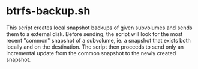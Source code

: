 btrfs-backup.sh
============
This script creates local snapshot backups of given subvolumes and sends them
to a external disk. Before sending, the script will look for the most recent
"common" snapshot of a subvolume, ie. a snapshot that exists both locally and
on the destination. The script then proceeds to send only an incremental update
from the common snapshot to the newly created snapshot.
